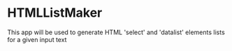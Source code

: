 # HTMLListMaker
This app will be used to generate HTML 'select' and 'datalist' elements lists for a given input text
